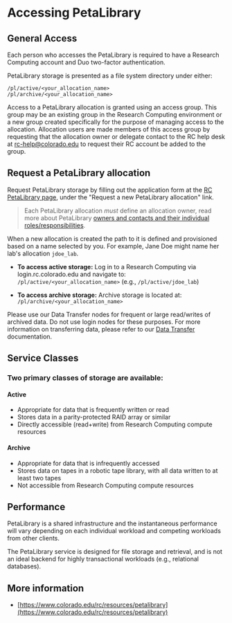 # Accessing PetaLibrary

## General Access
Each person who accesses the PetaLibrary is required to have a Research Computing account and Duo two-factor authentication. 

PetaLibrary storage is presented as a file system directory under either:
```
/pl/active/<your_allocation_name>
/pl/archive/<your_allocation_name>
```

Access to a PetaLibrary allocation is granted using an access group. This group may be an existing group in the Research Computing environment or a new group created specifically for the purpose of managing access to the allocation. Allocation users are made members of this access group by requesting that the allocation owner or delegate contact to the RC help desk at <rc-help@colorado.edu> to request their RC account be added to the group.

## Request a PetaLibrary allocation

Request PetaLibrary storage by filling out the application form at the [RC PetaLibrary page](https://www.colorado.edu/rc/resources/petalibrary), under the "Request a new PetaLibrary allocation" link.  

> Each PetaLibrary allocation *must* define an allocation owner, read more about PetaLibrary [owners and contacts and their individual roles/responsibilities](./ownership.html). 


 When a new allocation is created the path to it is defined and provisioned based on a name selected by you. For example, Jane Doe might name her lab's allocation `jdoe_lab`. 

- **To access active storage:** Log in to a Research Computing via login.rc.colorado.edu
    and navigate to: `/pl/active/<your_allocation_name>` (e.g., `/pl/active/jdoe_lab`)

- **To access archive storage:** Archive storage is located at: `/pl/archive/<your_allocation_name>`

Please use our Data Transfer nodes for frequent or large read/writes of archived data. Do not use login nodes for these purposes. For more information on transferring data, 
please refer to our [Data Transfer](../../compute/data-transfer.html) documentation. 

## Service Classes

### Two primary classes of storage are available:
#### Active
- Appropriate for data that is frequently written or read
- Stores data in a parity-protected RAID array or similar
- Directly accessible (read+write) from Research Computing compute resources
#### Archive
- Appropriate for data that is infrequently accessed
- Stores data on tapes in a robotic tape library, with all data written to at least two tapes
- Not accessible from Research Computing compute resources

## Performance
PetaLibrary is a shared infrastructure and the instantaneous performance will vary depending on each individual workload and competing workloads from other clients.

The PetaLibrary service is designed for file storage and retrieval, and is not an ideal backend for highly transactional workloads (e.g., relational databases).

## More information

* [https://www.colorado.edu/rc/resources/petalibrary](https://www.colorado.edu/rc/resources/petalibrary)


